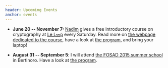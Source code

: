 ```yaml
---
header: Upcoming Events
anchor: events
---
```


* **June 20 -- November 7:**
  [Nadim](https://nadim.computer/)
  gives a free introductory course on cryptography at
  [Le L∞p](http://leloop.org/)
  every Saturday. Read more on
  [the webpage dedicated to the course](http://courscrypto.org/),
  have a look at
  [the program](https://github.com/kaepora/courscrypto/blob/master/PROGRAMME.md),
  and bring your laptop!

* **August 31 -- September 5**:
  I will attend
  [the FOSAD 2015 summer school](http://www.sti.uniurb.it/events/fosad15/)
  in Bertinoro.
  Have a look at
  [the program](http://www.sti.uniurb.it/events/fosad15/Programme.html).
